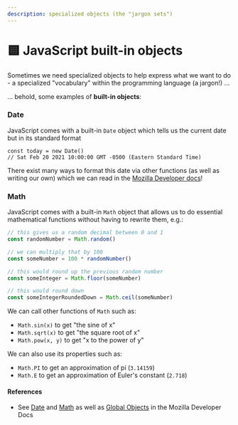 ```yaml
---
description: specialized objects (the "jargon sets")
---
```


# 🟨 JavaScript built-in objects

Sometimes we need specialized objects to help express what we want to do - a specialized "vocabulary" within the programming language (a jargon!) ...

... behold, some examples of **built-in objects**:

### Date

JavaScript comes with a built-in `Date` object which tells us the current date but in its standard format

```
const today = new Date()
// Sat Feb 20 2021 10:00:00 GMT -0500 (Eastern Standard Time)
```

There exist many ways to format this date via other functions (as well as writing our own) which we can read in the [Mozilla Developer docs](https://developer.mozilla.org/en-US/docs/Web/JavaScript/Reference/Global_Objects/Date)!

### Math

JavaScript comes with a built-in `Math` object that allows us to do essential mathematical functions without having to rewrite them, e.g.:

```javascript
// this gives us a random decimal between 0 and 1
const randomNumber = Math.random() 

// we can multiply that by 100
const someNumber = 100 * randomNumber()

// this would round up the previous random number
const someInteger = Math.floor(someNumber) 

// this would round down
const someIntegerRoundedDown = Math.ceil(someNumber)
```

We can call other functions of `Math` such as:

* `Math.sin(x)` to get "the sine of x"
* `Math.sqrt(x)` to get "the square root of x"
* `Math.pow(x, y)` to get "x to the power of y"

We can also use its properties such as:

* `Math.PI` to get an approximation of pi (`3.14159`)
* `Math.E` to get an approximation of Euler's constant (`2.718`)

#### References

* See [Date](https://developer.mozilla.org/en-US/docs/Web/JavaScript/Reference/Global_Objects/Date) and [Math](https://developer.mozilla.org/en-US/docs/Web/JavaScript/Reference/Global_Objects/Math) as well as [Global Objects](https://developer.mozilla.org/en-US/docs/Web/JavaScript/Reference/Global_Objects/) in the Mozilla Developer Docs
